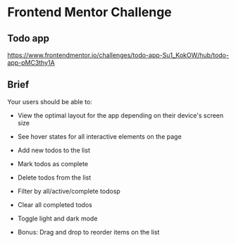 # Frontend Mentor Challenge

## Todo app
https://www.frontendmentor.io/challenges/todo-app-Su1_KokOW/hub/todo-app-pMC3thy1A

## Brief

Your users should be able to:

- View the optimal layout for the app depending on their device's screen size

- See hover states for all interactive elements on the page

- Add new todos to the list

- Mark todos as complete

- Delete todos from the list

- Filter by all/active/complete todosp

- Clear all completed todos

- Toggle light and dark mode

- Bonus: Drag and drop to reorder items on the list

